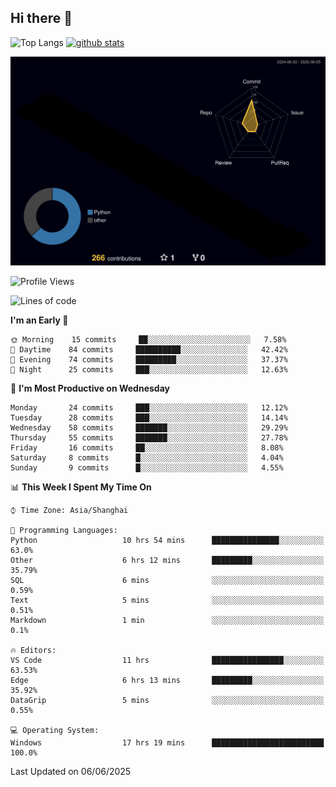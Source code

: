 ## Hi there 👋
<p align="left"> 
  <img alt="Top Langs" height="150px" src="https://github-readme-stats.vercel.app/api/top-langs/?username=Sierraki&layout=compact&show_icons=true&theme=onedark" />
  <a href="https://github.com/Sierraki/LC_Solve">
   <img alt="github stats"height="150px"  src="https://github-readme-stats.vercel.app/api/pin/?username=Sierraki&repo=LC_Solve&theme=onedark&show_icons=true" />
  </a>

![](./profile-3d-contrib/profile-night-rainbow.svg)

<!--START_SECTION:waka-->
![Profile Views](http://img.shields.io/badge/Profile%20Views-0-blue)

![Lines of code](https://img.shields.io/badge/From%20Hello%20World%20I%27ve%20Written-1638%20lines%20of%20code-blue)

**I'm an Early 🐤** 

```text
🌞 Morning    15 commits     ██░░░░░░░░░░░░░░░░░░░░░░░   7.58% 
🌆 Daytime    84 commits     ██████████░░░░░░░░░░░░░░░   42.42% 
🌃 Evening    74 commits     █████████░░░░░░░░░░░░░░░░   37.37% 
🌙 Night      25 commits     ███░░░░░░░░░░░░░░░░░░░░░░   12.63%

```
📅 **I'm Most Productive on Wednesday** 

```text
Monday       24 commits     ███░░░░░░░░░░░░░░░░░░░░░░   12.12% 
Tuesday      28 commits     ███░░░░░░░░░░░░░░░░░░░░░░   14.14% 
Wednesday    58 commits     ███████░░░░░░░░░░░░░░░░░░   29.29% 
Thursday     55 commits     ███████░░░░░░░░░░░░░░░░░░   27.78% 
Friday       16 commits     ██░░░░░░░░░░░░░░░░░░░░░░░   8.08% 
Saturday     8 commits      █░░░░░░░░░░░░░░░░░░░░░░░░   4.04% 
Sunday       9 commits      █░░░░░░░░░░░░░░░░░░░░░░░░   4.55%

```


📊 **This Week I Spent My Time On** 

```text
⌚︎ Time Zone: Asia/Shanghai

💬 Programming Languages: 
Python                   10 hrs 54 mins      ███████████████░░░░░░░░░░   63.0% 
Other                    6 hrs 12 mins       █████████░░░░░░░░░░░░░░░░   35.79% 
SQL                      6 mins              ░░░░░░░░░░░░░░░░░░░░░░░░░   0.59% 
Text                     5 mins              ░░░░░░░░░░░░░░░░░░░░░░░░░   0.51% 
Markdown                 1 min               ░░░░░░░░░░░░░░░░░░░░░░░░░   0.1%

🔥 Editors: 
VS Code                  11 hrs              ████████████████░░░░░░░░░   63.53% 
Edge                     6 hrs 13 mins       █████████░░░░░░░░░░░░░░░░   35.92% 
DataGrip                 5 mins              ░░░░░░░░░░░░░░░░░░░░░░░░░   0.55%

💻 Operating System: 
Windows                  17 hrs 19 mins      █████████████████████████   100.0%

```


 Last Updated on 06/06/2025
<!--END_SECTION:waka-->
